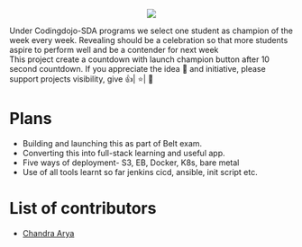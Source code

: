 <p align="center">
  <img src="https://github.com/chandradeoarya/awesome-linux-commands/blob/master/images/champion-countdown.gif?raw=true" />
</p>

Under Codingdojo-SDA programs we select one student as champion of the week every week. Revealing should be a celebration so that more students aspire to perform well and be a contender for next week<br>
This project create a countdown with launch champion button after 10 second countdown.
If you appreciate the idea 📖 and initiative, please support projects visibility, give 👍| ⭐| 👏

# Plans <!-- omit in toc -->

<!-- TOC -->

- Building and launching this as part of Belt exam.
- Converting this into full-stack learning and useful app.
- Five ways of deployment- S3, EB, Docker, K8s, bare metal
- Use of all tools learnt so far jenkins cicd, ansible, init script etc.

<!-- /TOC -->


# List of contributors
- [Chandra Arya](https://www.linkedin.com/in/chandradeoarya)